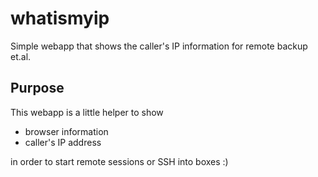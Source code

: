# whatismyip
Simple webapp that shows the caller's IP information for remote backup et.al.

## Purpose

This webapp is a little helper to show

* browser information
* caller's IP address

in order to start remote sessions or SSH into boxes :)

